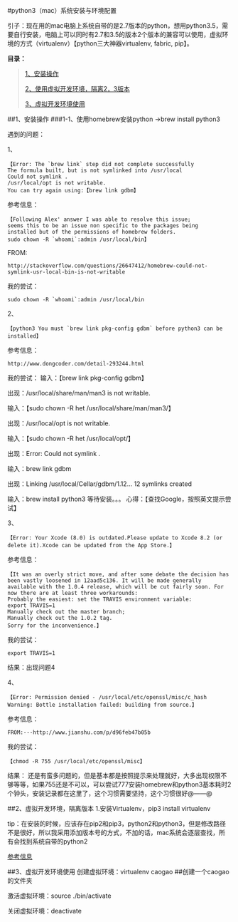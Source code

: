 #python3（mac）系统安装与环境配置

引子：现在用的mac电脑上系统自带的是2.7版本的python，想用python3.5，需要自行安装，电脑上可以同时有2.7和3.5的版本2个版本的兼容可以使用，虚拟环境的方式（virtualenv）【python三大神器virtualenv, fabric, pip】。

**目录：**
> [1、安装操作](#install)
>
> [2、使用虚拟开发环境，隔离2，3版本](#virtual)
>
> [3、虚拟开发环境使用](#virtual_use)
>

##<a name="install"></a>1、安装操作
###1-1、使用homebrew安装python ->brew install python3

遇到的问题：

1、

	【Error: The `brew link` step did not complete successfully
	The formula built, but is not symlinked into /usr/local
	Could not symlink .
	/usr/local/opt is not writable.
	You can try again using:【brew link gdbm】
  
  
 参考信息：
 
 	【Following Alex' answer I was able to resolve this issue; 
 	seems this to be an issue non specific to the packages being 
 	installed but of the permissions of homebrew folders.
	sudo chown -R `whoami`:admin /usr/local/bin】


FROM:

	http://stackoverflow.com/questions/26647412/homebrew-could-not-symlink-usr-local-bin-is-not-writable

我的尝试：

	sudo chown -R `whoami`:admin /usr/local/bin
	
	
2、

	【python3 You must `brew link pkg-config gdbm` before python3 can be installed】
	
参考信息：

	http://www.dongcoder.com/detail-293244.html
	
我的尝试：
输入：【brew link pkg-config gdbm】

出现：/usr/local/share/man/man3 is not writable.

输入：【sudo chown -R het /usr/local/share/man/man3/】

出现：/usr/local/opt is not writable.

输入：【sudo chown -R het /usr/local/opt/】

出现：Error: Could not symlink .

输入：brew link gdbm

出现：Linking /usr/local/Cellar/gdbm/1.12... 12 symlinks created

输入：brew install python3
等待安装。。。
心得：【查找Google，按照英文提示尝试】

3、

	【Error: Your Xcode (8.0) is outdated.Please update to Xcode 8.2 (or delete it).Xcode can be updated from the App Store.】
	
参考信息：

	【It was an overly strict move, and after some debate the decision has been vastly loosened in 12aad5c136. It will be made generally available with the 1.0.4 release, which will be cut fairly soon. For now there are at least three workarounds:
	Probably the easiest: set the TRAVIS environment variable:
	export TRAVIS=1
	Manually check out the master branch;
	Manually check out the 1.0.2 tag.
	Sorry for the inconvenience.】
	
我的尝试：
	
	export TRAVIS=1

结果：出现问题4

4、

	【Error: Permission denied - /usr/local/etc/openssl/misc/c_hash
 	Warning: Bottle installation failed: building from source.】
 	
 参考信息：
 
 	FROM:---http://www.jianshu.com/p/d96feb47b05b

 我的尝试：

	【chmod -R 755 /usr/local/etc/openssl/misc】

结果：
还是有蛮多问题的，但是基本都是按照提示来处理就好，大多出现权限不够等等，如果755还是不可以，可以尝试777安装homebrew和python3基本耗时2个钟头，安装记录都在这里了，这个习惯需要坚持，这个习惯很好@——@

##<a name="virtual"></a>2、虚拟开发环境，隔离版本
1.安装Virtualenv，pip3 install virtualenv

tip：在安装的时候，应该存在pip2和pip3，python2和python3，但是修改路径不是很好，所以我采用添加版本号的方式，不加的话，mac系统会逐层查找，所有会找到系统自带的python2

[参考信息](https://segmentfault.com/a/1190000006118856)

##<a name="virtual_use"></a>3、虚拟开发环境使用
创建虚拟环境：virtualenv caogao ##创建一个caogao的文件夹

激活虚拟环境：source ./bin/activate

关闭虚拟环境：deactivate


